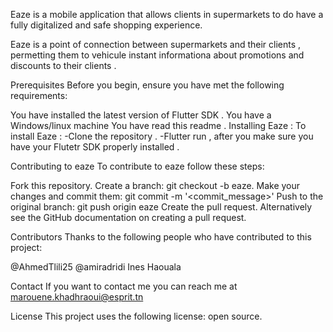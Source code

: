 Eaze is a mobile application that allows clients in supermarkets to do have a fully digitalized and safe shopping experience.

Eaze is a point of connection between supermarkets and their clients , permetting them to vehicule instant informationa about promotions 
and discounts to their clients .

Prerequisites
Before you begin, ensure you have met the following requirements:

You have installed the latest version of Flutter SDK .
You have a Windows/linux machine 
You have read this readme .
Installing Eaze : 
To install Eaze :
-Clone the repository . 
-Flutter run , after you make sure you have your Flutetr SDK properly installed .


Contributing to eaze
To contribute to eaze follow these steps:

Fork this repository.
Create a branch: git checkout -b eaze.
Make your changes and commit them: git commit -m '<commit_message>'
Push to the original branch: git push origin eaze
Create the pull request.
Alternatively see the GitHub documentation on creating a pull request.

Contributors
Thanks to the following people who have contributed to this project:

@AhmedTlili25
@amiradridi
Ines Haouala


Contact
If you want to contact me you can reach me at marouene.khadhraoui@esprit.tn

License
This project uses the following license: open source.